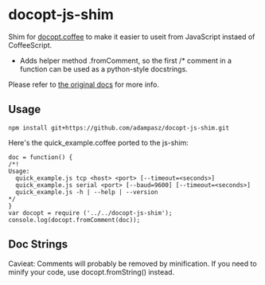 docopt-js-shim
==============

Shim for [docopt.coffee](https://github.com/stuartcarnie/docopt.coffee) to make it easier to useit from JavaScript instaed of CoffeeScript.  

*  Adds helper method .fromComment, so the first /* comment in a function can be used as a python-style docstrings.

Please refer to [the original docs](http://docopt.org/) for more info.

Usage 
---------

```
npm install git+https://github.com/adampasz/docopt-js-shim.git
```

Here's the quick_example.coffee ported to the js-shim:

```
doc = function() {
/*!	
Usage:
  quick_example.js tcp <host> <port> [--timeout=<seconds>]
  quick_example.js serial <port> [--baud=9600] [--timeout=<seconds>]
  quick_example.js -h | --help | --version
*/
}
var docopt = require ('../../docopt-js-shim');
console.log(docopt.fromComment(doc));
```

Doc Strings
----------
Cavieat: Comments will probably be removed by minification.  If you need to minify your code, use docopt.fromString() instead.

